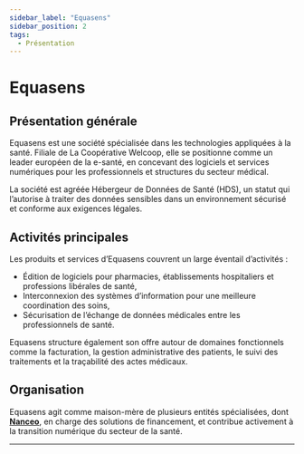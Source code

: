 ```yaml
---
sidebar_label: "Equasens"
sidebar_position: 2
tags:
  - Présentation
---
```


# Equasens

## Présentation générale

Equasens est une société spécialisée dans les technologies appliquées à la santé. Filiale de La Coopérative Welcoop, elle se positionne comme un leader européen de la e-santé, en concevant des logiciels et services numériques pour les professionnels et structures du secteur médical.

La société est agréée Hébergeur de Données de Santé (HDS), un statut qui l’autorise à traiter des données sensibles dans un environnement sécurisé et conforme aux exigences légales.

## Activités principales

Les produits et services d’Equasens couvrent un large éventail d’activités :

- Édition de logiciels pour pharmacies, établissements hospitaliers et professions libérales de santé,
- Interconnexion des systèmes d’information pour une meilleure coordination des soins,
- Sécurisation de l’échange de données médicales entre les professionnels de santé.

Equasens structure également son offre autour de domaines fonctionnels comme la facturation, la gestion administrative des patients, le suivi des traitements et la traçabilité des actes médicaux.

## Organisation

Equasens agit comme maison-mère de plusieurs entités spécialisées, dont **[Nanceo](./Nanceo)**, en charge des solutions de financement, et contribue activement à la transition numérique du secteur de la santé.

---
